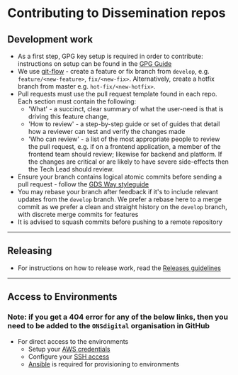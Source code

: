 # Contributing to Dissemination repos

## Development work

* As a first step, GPG key setup is required in order to contribute:
  instructions on setup can be found in the [GPG Guide](https://github.com/ONSdigital/dp-operations/blob/main/guides/gpg.md)
* We use [git-flow](https://www.atlassian.com/git/tutorials/comparing-workflows/gitflow-workflow) -
  create a feature or fix branch from `develop`, e.g. `feature/<new-feature>`, `fix/<new-fix>`. Alternatively, create a hotfix branch from master e.g. `hot-fix/<new-hotfix>`.
* Pull requests must use the pull request template found in each repo. Each section must contain the following:
  * 'What' - a succinct, clear summary of what the user-need is that is driving this feature change,
  * 'How to review' - a step-by-step guide or set of guides that detail how a reviewer can test and verify the changes made
  * 'Who can review' - a list of the most appropriate people to review the pull request,
    e.g. if on a frontend application, a member of the frontend team should review; likewise for backend and platform.
    If the changes are critical or are likely to have severe side-effects then the Tech Lead should review.
* Ensure your branch contains logical atomic commits before sending a pull request - follow the [GDS Way styleguide](https://gds-way.digital.cabinet-office.gov.uk/standards/source-code/working-with-git.html#commits)
* You may rebase your branch after feedback if it's to include relevant updates from the `develop` branch. We prefer a rebase here to a merge commit as we
  prefer a clean and straight history on the `develop` branch, with discrete merge commits for features
* It is advised to squash commits before pushing to a remote repository

----

## Releasing

* For instructions on how to release work, read the [Releases guidelines](RELEASES.md)

----

## Access to Environments

### Note: if you get a 404 error for any of the below links, then you need to be added to the `ONSdigital` organisation in GitHub

* For direct access to the environments
  * Setup your [AWS credentials](AWS_CREDENTIALS.md)
  * Configure your [SSH access](https://github.com/ONSdigital/dp-operations/blob/main/guides/ssh-access.md)
  * [Ansible](https://github.com/ONSdigital/dp-ci/tree/master/ansible#prerequisites) is required for provisioning to environments
